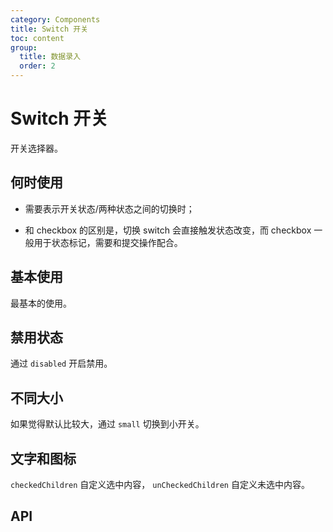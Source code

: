 ```yaml
---
category: Components
title: Switch 开关
toc: content
group:
  title: 数据录入
  order: 2
---
```


# Switch 开关

开关选择器。

## 何时使用

- 需要表示开关状态/两种状态之间的切换时；

- 和 checkbox 的区别是，切换 switch 会直接触发状态改变，而 checkbox 一般用于状态标记，需要和提交操作配合。

## 基本使用

最基本的使用。

<code src="./demos/basic.tsx"></code>

## 禁用状态

通过 `disabled` 开启禁用。

<code src="./demos/disabled.tsx" ></code>

## 不同大小

如果觉得默认比较大，通过 `small` 切换到小开关。

<code src="./demos/size.tsx" ></code>

## 文字和图标

`checkedChildren` 自定义选中内容， `unCheckedChildren` 自定义未选中内容。

<code src="./demos/checkedChildren.tsx" ></code>

## API

<API id="Switch"></API>
